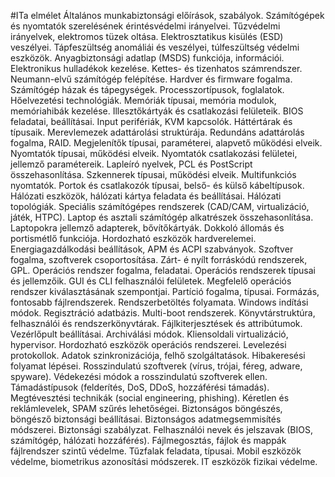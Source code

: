 #ITa elmélet
Általános munkabiztonsági előírások, szabályok.
Számítógépek és nyomtatók szerelésének érintésvédelmi irányelvei.
Tűzvédelmi irányelvek, elektromos tüzek oltása.
Elektrosztatikus kisülés (ESD) veszélyei.
Tápfeszültség anomáliái és veszélyei, túlfeszültség védelmi eszközök.
Anyagbiztonsági adatlap (MSDS) funkciója, információi.
Elektronikus hulladékok kezelése.
Kettes- és tizenhatos számrendszer.
Neumann-elvű számítógép felépítése.
Hardver és firmware fogalma.
Számítógép házak és tápegységek.
Processzortípusok, foglalatok.
Hőelvezetési technológiák.
Memóriák típusai, memória modulok, memóriahibák kezelése.
Illesztőkártyák és csatlakozási felületeik.
BIOS feladatai, beállításai.
Input perifériák, KVM kapcsolók.
Háttértárak és típusaik.
Merevlemezek adattárolási struktúrája.
Redundáns adattárolás fogalma, RAID.
Megjelenítők típusai, paraméterei, alapvető működési elveik.
Nyomtatók típusai, működési elveik.
Nyomtatók csatlakozási felületei, jellemző paramétereik.
Lapleíró nyelvek, PCL és PostScript összehasonlítása.
Szkennerek típusai, működési elveik.
Multifunkciós nyomtatók.
Portok és csatlakozók típusai, belső- és külső kábeltípusok.
Hálózati eszközök, hálózati kártya feladata és beállításai.
Hálózati topológiák.
Speciális számítógépes rendszerek (CAD/CAM, virtualizáció, játék, HTPC).
Laptop és asztali számítógép alkatrészek összehasonlítása.
Laptopokra jellemző adapterek, bővítőkártyák.
Dokkoló állomás és portismétlő funkciója.
Hordozható eszközök hardverelemei.
Energiagazdálkodási beállítások, APM és ACPI szabványok.
Szoftver fogalma, szoftverek csoportosítása.
Zárt- é nyílt forráskódú rendszerek, GPL.
Operációs rendszer fogalma, feladatai.
Operációs rendszerek típusai és jellemzőik.
GUI és CLI felhasználói felületek.
Megfelelő operációs rendszer kiválasztásának szempontjai.
Partíció fogalma, típusai.
Formázás, fontosabb fájlrendszerek.
Rendszerbetöltés folyamata.
Windows indítási módok.
Regisztráció adatbázis.
Multi-boot rendszerek.
Könyvtárstruktúra, felhasználói és rendszerkönyvtárak.
Fájlkiterjesztések és attribútumok.
Vezérlőpult beállításai.
Archiválási módok.
Kliensoldali virtualizáció, hypervisor.
Hordozható eszközök operációs rendszerei.
Levelezési protokollok.
Adatok szinkronizációja, felhő szolgáltatások.
Hibakeresési folyamat lépései.
Rosszindulatú szoftverek (vírus, trójai, féreg, adware, spyware).
Védekezési módok a rosszindulatú szoftverek ellen.
Támadástípusok (felderítés, DoS, DDoS, hozzáférési támadás).
Megtévesztési technikák (social engineering, phishing).
Kéretlen és reklámlevelek, SPAM szűrés lehetőségei.
Biztonságos böngészés, böngésző biztonsági beállításai.
Biztonságos adatmegsemmisítés módszerei.
Biztonsági szabályzat.
Felhasználói nevek és jelszavak (BIOS, számítógép, hálózati hozzáférés).
Fájlmegosztás, fájlok és mappák fájlrendszer szintű védelme.
Tűzfalak feladata, típusai.
Mobil eszközök védelme, biometrikus azonosítási módszerek.
IT eszközök fizikai védelme.
